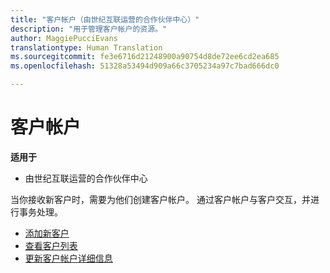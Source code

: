 ```yaml
---
title: "客户帐户（由世纪互联运营的合作伙伴中心）"
description: "用于管理客户帐户的资源。"
author: MaggiePucciEvans
translationtype: Human Translation
ms.sourcegitcommit: fe3e6716d21248900a90754d8de72ee6cd2ea685
ms.openlocfilehash: 51328a53494d909a66c3705234a97c7bad666dc0

---
```


# 客户帐户

**适用于**

-   由世纪互联运营的合作伙伴中心

当你接收新客户时，需要为他们创建客户帐户。 通过客户帐户与客户交互，并进行事务处理。 

-   [添加新客户](add-a-new-customer.md)
-   [查看客户列表](see-your-customer-list.md)
-   [更新客户帐户详细信息](update-customer-account-info.md)

 

 







<!--HONumber=Oct16_HO3-->


